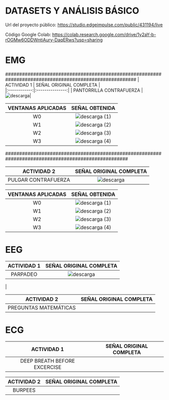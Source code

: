 #  DATASETS Y ANÁLISIS BÁSICO

Url del proyecto público: https://studio.edgeimpulse.com/public/431194/live

Código Google Colab: https://colab.research.google.com/drive/1y2aY-b-rOGMw6ODDWntiAury-DaqERws?usp=sharing

#  EMG

#######################################################################################################
|  ACTIVIDAD 1 | SEÑAL ORIGINAL COMPLETA |	
|:------------:|:---------------:|
|  PANTORRILLA CONTRAFUERZA | ![descarga](https://github.com/MariaZubiate/isb_2024_gh82/assets/43424450/a9fef20d-6d0e-4a09-a9c8-04653ea50630)|

| VENTANAS APLICADAS | SEÑAL OBTENIDA|	
|:------------:|:---------------:|
| W0 |  ![descarga (1)](https://github.com/MariaZubiate/isb_2024_gh82/assets/43424450/7921acfd-f00b-475c-8d42-0bbaf0074684)|
| W1 |  ![descarga (2)](https://github.com/MariaZubiate/isb_2024_gh82/assets/43424450/2097e3c7-46d0-450b-b7fe-ba8d37dc03c4)|
| W2 |   ![descarga (3)](https://github.com/MariaZubiate/isb_2024_gh82/assets/43424450/be677bbf-435c-45fb-8f0f-f4ab5a3f50fb)|
| W3 |  ![descarga (4)](https://github.com/MariaZubiate/isb_2024_gh82/assets/43424450/3aa2ef49-abcc-4b93-b782-b61c952c51c3)|

####################################################################################################

| ACTIVIDAD 2 | SEÑAL ORIGINAL COMPLETA |	
|:------------:|:---------------:|
| PULGAR CONTRAFUERZA |  ![descarga](https://github.com/MariaZubiate/isb_2024_gh82/assets/43424450/409f2f56-4302-442c-9bcf-3229e4438cb6)|

| VENTANAS APLICADAS | SEÑAL OBTENIDA|	
|:------------:|:---------------:|
| W0 | ![descarga (1)](https://github.com/MariaZubiate/isb_2024_gh82/assets/43424450/8c92215d-9dff-419d-b2b0-7e6becb9e749)|
| W1 | ![descarga (2)](https://github.com/MariaZubiate/isb_2024_gh82/assets/43424450/6337de08-0756-49f9-9140-2e29ebfb006b)|
| W2 | ![descarga (3)](https://github.com/MariaZubiate/isb_2024_gh82/assets/43424450/f5deaccd-4ba4-4c81-ace6-79e5cdef628a)|
| W3 | ![descarga (4)](https://github.com/MariaZubiate/isb_2024_gh82/assets/43424450/99fdd1ea-1ccc-4b00-86a1-ed9c95fd6506)|

#  EEG
| ACTIVIDAD 1 | SEÑAL ORIGINAL COMPLETA |	
|:------------:|:---------------:|
| PARPADEO | ![descarga](https://github.com/MariaZubiate/isb_2024_gh82/assets/43424450/53118fdc-cc2b-4ba3-940d-25f261528db5)
  |

| ACTIVIDAD 2 | SEÑAL ORIGINAL COMPLETA |	
|:------------:|:---------------:|
| PREGUNTAS MATEMÁTICAS|   |

#  ECG
| ACTIVIDAD 1 | SEÑAL ORIGINAL COMPLETA |	
|:------------:|:---------------:|
| DEEP BREATH BEFORE EXCERCISE |   |

| ACTIVIDAD 2 | SEÑAL ORIGINAL COMPLETA |	
|:------------:|:---------------:|
| BURPEES |   |
